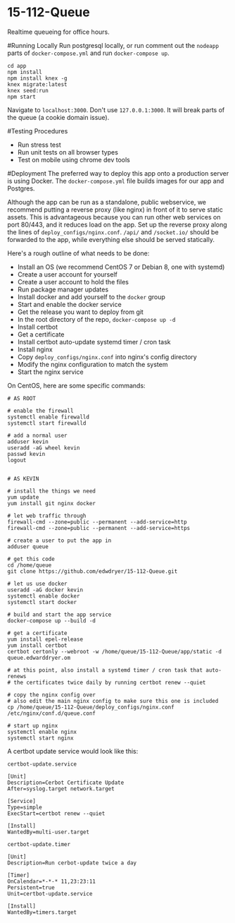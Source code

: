 # 15-112-Queue
Realtime queueing for office hours.

#Running Locally
Run postgresql locally, or run comment out the `nodeapp` parts of `docker-compose.yml` and run `docker-compose up`.
```
cd app
npm install 
npm install knex -g
knex migrate:latest
knex seed:run
npm start
```

Navigate to `localhost:3000`. Don't use `127.0.0.1:3000`. It will break parts of the queue (a cookie domain issue). 

#Testing Procedures
- Run stress test
- Run unit tests on all browser types
- Test on mobile using chrome dev tools

#Deployment
The preferred way to deploy this app onto a production server is using Docker. The `docker-compose.yml` file builds images for our app and Postgres.

Although the app can be run as a standalone, public webservice, we recommend putting a reverse proxy (like nginx) in front of it to serve static assets. This is advantageous because you can run other web services on port 80/443, and it reduces load on the app. Set up the reverse proxy along the lines of `deploy_configs/nginx.conf`. `/api/` and `/socket.io/` should be forwarded to the app, while everything else should be served statically.

Here's a rough outline of what needs to be done:

 - Install an OS (we recommend CentOS 7 or Debian 8, one with systemd)
 - Create a user account for yourself
 - Create a user account to hold the files
 - Run package manager updates
 - Install docker and add yourself to the `docker` group
 - Start and enable the docker service
 - Get the release you want to deploy from git
 - In the root directory of the repo, `docker-compose up -d`
 - Install certbot
 - Get a certificate
 - Install certbot auto-update systemd timer / cron task
 - Install nginx
 - Copy `deploy_configs/nginx.conf` into nginx's config directory
 - Modify the nginx configuration to match the system
 - Start the nginx service

On CentOS, here are some specific commands:

```
# AS ROOT

# enable the firewall
systemctl enable firewalld
systemctl start firewalld

# add a normal user
adduser kevin
useradd -aG wheel kevin
passwd kevin
logout


# AS KEVIN

# install the things we need
yum update
yum install git nginx docker

# let web traffic through
firewall-cmd --zone=public --permanent --add-service=http
firewall-cmd --zone=public --permanent --add-service=https

# create a user to put the app in
adduser queue

# get this code
cd /home/queue
git clone https://github.com/edwdryer/15-112-Queue.git

# let us use docker
useradd -aG docker kevin
systemctl enable docker
systemctl start docker

# build and start the app service
docker-compose up --build -d

# get a certificate
yum install epel-release
yum install certbot
certbot certonly --webroot -w /home/queue/15-112-Queue/app/static -d queue.edwarddryer.om

# at this point, also install a systemd timer / cron task that auto-renews
# the certificates twice daily by running certbot renew --quiet

# copy the nginx config over
# also edit the main nginx config to make sure this one is included
cp /home/queue/15-112-Queue/deploy_configs/nginx.conf /etc/nginx/conf.d/queue.conf

# start up nginx
systemctl enable nginx
systemctl start nginx
```

A certbot update service would look like this:

`certbot-update.service`

    [Unit]
    Description=Cerbot Certificate Update
    After=syslog.target network.target

    [Service]
    Type=simple
    ExecStart=certbot renew --quiet

    [Install]
    WantedBy=multi-user.target

`certbot-update.timer`

    [Unit]
    Description=Run cerbot-update twice a day

    [Timer]
    OnCalendar=*-*-* 11,23:23:11
    Persistent=true
    Unit=certbot-update.service

    [Install]
    WantedBy=timers.target

